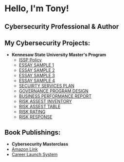 <h1>Hello, I'm Tony! <br/> 
  <h2> Cybersecurity Professional & Author</h2>


  <h2> My Cybersecurity Projects:</h2>

- <b>Kennesaw State University Master's Program</b>
  - [ISSP Policy](https://docs.google.com/document/d/1VOzjY5MazFT1mFkGjiFQyzp0iYkMeLBT/edit?usp=sharing&ouid=114777080083354042291&rtpof=true&sd=true)
  - [ESSAY SAMPLE 1](https://docs.google.com/document/d/1FEa3jgkDiqjN793bvIfJHn08GIRxn51D/edit?usp=drive_link&ouid=114777080083354042291&rtpof=true&sd=true)
  - [ESSAY SAMPLE 2](https://docs.google.com/document/d/15Vb-tndIlC_Zq9HFaivmXtYr0tsW6GHX/edit?usp=drive_link&ouid=114777080083354042291&rtpof=true&sd=true)
  - [ESSAY SAMPLE 3](https://docs.google.com/document/d/1nGFHAPu0jvxRVeszVXoGqQrdfNMY0a-h/edit?usp=drive_link&ouid=114777080083354042291&rtpof=true&sd=true)
  - [ESSAY SAMPLE 4](https://docs.google.com/document/d/1DBf_ZpLk73KHfLOYalAQTAUPdg4-G0p2/edit?usp=drive_link&ouid=114777080083354042291&rtpof=true&sd=true)
  - [SECUIRTY SERVICES PLAN](https://drive.google.com/file/d/1e555sQMWvx8F8Gn64s0cWiYGmjL2_La1/view?usp=drive_link)
  - [GOVERNANCE PROGRAM DESIGN](https://drive.google.com/file/d/1im3WNLGuKB_MUP2s6ZgdNo-ScmYR2xwz/view?usp=drive_link)
  - [BUSINESS PERFORMANCE REPORT](https://drive.google.com/file/d/1s5xX1rESUVeJ6CKPKgohk7VwhcZqo4Ie/view?usp=drive_link)
  - [RISK ASSEST INVENTORY](https://drive.google.com/file/d/1DGfgqQlYCwd3keW1hbxJiGiOljsySvRg/view?usp=drive_link)
  - [RISK ASSEST TABLE](https://docs.google.com/document/d/1bZjeDlhvP7Kj0Xs05UIOL4mpUtB-NocV/edit?usp=drive_link&ouid=114777080083354042291&rtpof=true&sd=true)
  - [RISK RATING](https://drive.google.com/file/d/1TNOmEd3Ekgk6XhEEv5ILLHjM09BXPBXc/view?usp=drive_link)
  - [RISK RESPONSE](https://drive.google.com/file/d/1mkx4nUKaBv3KwKhzQAuSh4gxZaDPdwy3/view?usp=drive_link)

 <h2> Book Publishings:</h2>
 
 - <b>Cybersecurity Masterclass</b>
  - [Amazon Link](https://www.amazon.com/Cybersecurity-Masterclass-Ultimate-Blueprint-Professionals/dp/B0DHR5FYVQ)
  - [Career Launch System](https://payhip.com/b/tN6WQ)

